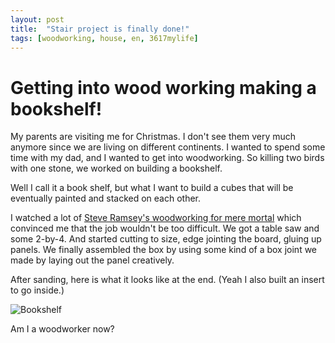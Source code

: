 ```yaml
---
layout: post
title:  "Stair project is finally done!"
tags: [woodworking, house, en, 3617mylife]
---
```


# Getting into wood working making a bookshelf!

My parents are visiting me for Christmas. I don't see them very much
anymore since we are living on different continents. I wanted to spend
some time with my dad, and I wanted to get into woodworking. So
killing two birds with one stone, we worked on building a bookshelf.

Well I call it a book shelf, but what I want to build a cubes that
will be eventually painted and stacked on each other.

I watched a lot of [Steve Ramsey's woodworking for mere
mortal](https://www.youtube.com/user/stevinmarin/videos) which
convinced me that the job wouldn't be too difficult. We got a table
saw and some 2-by-4. And started cutting to size, edge jointing the
board, gluing up panels. We finally assembled the box by using some
kind of a box joint we made by laying out the panel creatively.

After sanding, here is what it looks like at the end. (Yeah I also
built an insert to go inside.)

![Bookshelf](/blog/data/documents/woodworking/2019-12-bookshelf-1/20191227_160256.jpg )

Am I a woodworker now?
